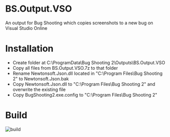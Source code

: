 # BS.Output.VSO
An output for Bug Shooting which copies screenshots to a new bug on Visual Studio Online

# Installation

* Create folder at C:\ProgramData\Bug Shooting 2\Outputs\BS.Output.VSO
* Copy all files from BS.Output.VSO.7z to that folder
* Rename Newtonsoft.Json.dll located in "C:\Program Files\Bug Shooting 2" to Newtonsoft.Json.bak
* Copy Newtonsoft.Json.dll to "C:\Program Files\Bug Shooting 2" and overwrite the existing file
* Copy BugShooting2.exe.config to "C:\Program Files\Bug Shooting 2"

# Build

![build](https://api.travis-ci.org/wargamer/BS.Output.VSO.svg?branch=master)
